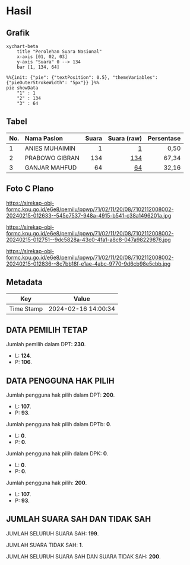# Hasil

## Grafik

```mermaid
xychart-beta
    title "Perolehan Suara Nasional"
    x-axis [01, 02, 03]
    y-axis "Suara" 0 --> 134
    bar [1, 134, 64]
```

```mermaid
%%{init: {"pie": {"textPosition": 0.5}, "themeVariables": {"pieOuterStrokeWidth": "5px"}} }%%
pie showData
    "1" : 1
    "2" : 134
    "3" : 64
```

## Tabel

| No. | Nama Paslon    | Suara | Suara (raw) | Persentase |
|:--- |:-------------- | -----:| -----------:| ----------:|
| 1   | ANIES MUHAIMIN | 1     | [1][p-1]    | 0,50       |
| 2   | PRABOWO GIBRAN | 134   | [134][p-2]  | 67,34      |
| 3   | GANJAR MAHFUD  | 64    | [64][p-3]   | 32,16      |


[p-1]: https://github.com/gigit-pemilu/pemilu-2024/blob/main/pilpres/hitung-suara/sub/71-sulawesi-utara/sub/02-minahasa/sub/11-sonder/sub/2008-sawangan/sub/002-tps/sub/paslon-1.txt
[p-2]: https://github.com/gigit-pemilu/pemilu-2024/blob/main/pilpres/hitung-suara/sub/71-sulawesi-utara/sub/02-minahasa/sub/11-sonder/sub/2008-sawangan/sub/002-tps/sub/paslon-2.txt
[p-3]: https://github.com/gigit-pemilu/pemilu-2024/blob/main/pilpres/hitung-suara/sub/71-sulawesi-utara/sub/02-minahasa/sub/11-sonder/sub/2008-sawangan/sub/002-tps/sub/paslon-3.txt

## Foto C Plano

https://sirekap-obj-formc.kpu.go.id/e6e8/pemilu/ppwp/71/02/11/20/08/7102112008002-20240215-012633--545e7537-948a-4915-b541-c38a1496201a.jpg

https://sirekap-obj-formc.kpu.go.id/e6e8/pemilu/ppwp/71/02/11/20/08/7102112008002-20240215-012751--9dc5828a-43c0-4fa1-a8c8-047a98229876.jpg

https://sirekap-obj-formc.kpu.go.id/e6e8/pemilu/ppwp/71/02/11/20/08/7102112008002-20240215-012836--8c7bb18f-e1ae-4abc-9770-9d6cb98e5cbb.jpg


## Metadata

| Key        | Value               |
| ---------- | ------------------- |
| Time Stamp | 2024-02-16 14:00:34 |


## DATA PEMILIH TETAP

Jumlah pemilih dalam DPT: **230**.
 * L: **124**.
 * P: **106**.

## DATA PENGGUNA HAK PILIH

Jumlah pengguna hak pilih dalam DPT: **200**.
 * L: **107**.
 * P: **93**.

Jumlah pengguna hak pilih dalam DPTb: **0**.
 * L: **0**.
 * P: **0**.

Jumlah pengguna hak pilih dalam DPK: **0**.
 * L: **0**.
 * P: **0**.

Jumlah pengguna hak pilih: **200**.
 * L: **107**.
 * P: **93**.

## JUMLAH SUARA SAH DAN TIDAK SAH

JUMLAH SELURUH SUARA SAH: **199**.

JUMLAH SUARA TIDAK SAH: **1**.

JUMLAH SELURUH SUARA SAH DAN SUARA TIDAK SAH: **200**.


